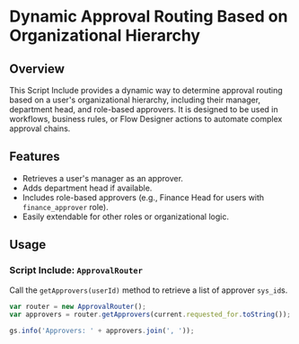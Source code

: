# Dynamic Approval Routing Based on Organizational Hierarchy

## Overview

This Script Include provides a dynamic way to determine approval routing based on a user's organizational hierarchy, including their manager, department head, and role-based approvers. It is designed to be used in workflows, business rules, or Flow Designer actions to automate complex approval chains.

## Features

- Retrieves a user's manager as an approver.
- Adds department head if available.
- Includes role-based approvers (e.g., Finance Head for users with `finance_approver` role).
- Easily extendable for other roles or organizational logic.

## Usage

### Script Include: `ApprovalRouter`

Call the `getApprovers(userId)` method to retrieve a list of approver `sys_id`s.

```javascript
var router = new ApprovalRouter();
var approvers = router.getApprovers(current.requested_for.toString());

gs.info('Approvers: ' + approvers.join(', '));
